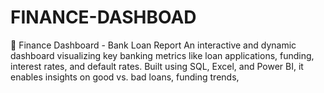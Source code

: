 # FINANCE-DASHBOAD
💼 Finance Dashboard - Bank Loan Report An interactive and dynamic dashboard visualizing key banking metrics like loan applications, funding, interest rates, and default rates. Built using SQL, Excel, and Power BI, it enables insights on good vs. bad loans, funding trends,
